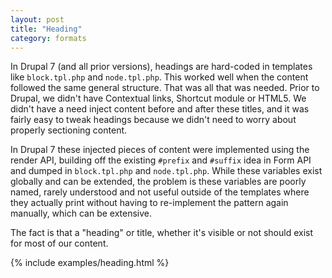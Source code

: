```yaml
---
layout: post
title: "Heading"
category: formats
---
```


In Drupal 7 (and all prior versions), headings are hard-coded in templates like `block.tpl.php` and `node.tpl.php`. This worked well when the content followed the same general structure. That was all that was needed. Prior to Drupal, we didn't have Contextual links, Shortcut module or HTML5. We didn't have a need inject content before and after these titles, and it was fairly easy to tweak headings because we didn't need to worry about properly sectioning content.

In Drupal 7 these injected pieces of content were implemented using the render API, building off the existing `#prefix` and `#suffix` idea in Form API and dumped in `block.tpl.php` and `node.tpl.php`. While these variables exist globally and can be extended, the problem is these variables are poorly named, rarely understood and not useful outside of the templates where they actually print without having to re-implement the pattern again manually, which can be extensive.

The fact is that a "heading" or title, whether it's visible or not should exist for most of our content.

{% include examples/heading.html %}
